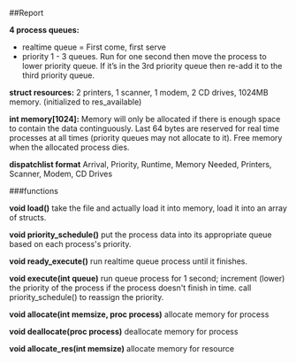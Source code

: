 ##Report

**4 process queues:**   
* realtime queue = First come, first serve
* priority 1 - 3 queues. Run for one second then move the process to lower priority queue. If it’s in the 3rd priority queue then re-add it to the third priority queue.

**struct resources:** 2 printers, 1 scanner, 1 modem, 2 CD drives, 1024MB memory. (initialized to res_available)

**int memory[1024]:** 
Memory will only be allocated if there is enough space to contain the data continguously. Last 64 bytes are reserved for real time processes at all times (priority queues may not allocate to it). Free memory when the allocated process dies.

**dispatchlist format**
Arrival, Priority, Runtime, Memory Needed, Printers,  Scanner, Modem, CD Drives

###functions

**void load()**
take the file and actually load it into memory, load it into an array of structs.

**void priority_schedule()**
put the process data into its appropriate queue based on each process's priority. 

**void ready_execute()**
run realtime queue process until it finishes.

**void execute(int queue)**
run queue process for 1 second; increment (lower) the priority of the process if the process doesn't finish in time. call priority_schedule() to reassign the priority.

**void allocate(int memsize, proc process)**
allocate memory for process

**void deallocate(proc process)**
deallocate memory for process

**void allocate_res(int memsize)**
allocate memory for resource




